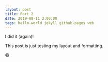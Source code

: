 ```yaml
---
layout: post
title: Part 2
date: 2019-08-11 2:00:00
tags: hello-world jekyll github-pages web
---
```


I did it (again)!

This post is just testing my layout and formatting.

:smile: